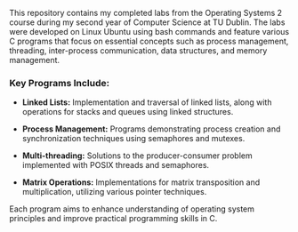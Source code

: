 This repository contains my completed labs from the Operating Systems 2 course during my second year of Computer Science at TU Dublin. The labs were developed on Linux Ubuntu using bash commands and feature various C programs that focus on essential concepts such as process management, threading, inter-process communication, data structures, and memory management.

### Key Programs Include:

- **Linked Lists:** Implementation and traversal of linked lists, along with operations for stacks and queues using linked structures.

- **Process Management:** Programs demonstrating process creation and synchronization techniques using semaphores and mutexes.

- **Multi-threading:** Solutions to the producer-consumer problem implemented with POSIX threads and semaphores.

- **Matrix Operations:** Implementations for matrix transposition and multiplication, utilizing various pointer techniques.

Each program aims to enhance understanding of operating system principles and improve practical programming skills in C.